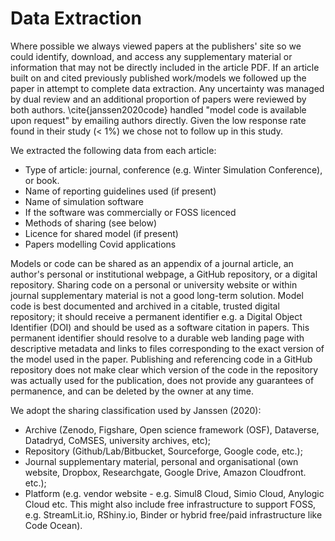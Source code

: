 # Data Extraction

Where possible we always viewed papers at the publishers' site so we could identify, download, and access any supplementary material or information that may not be directly included in the article PDF. If an article built on and cited previously published work/models we followed up the paper in attempt to complete data extraction. Any uncertainty was managed by dual review and an additional proportion of papers were reviewed by both authors. \cite{janssen2020code} handled "model code is available upon request" by emailing authors directly. Given the low response rate found in their study ($<$ 1\%) we chose not to follow up in this study.

We extracted the following data from each article:  

* Type of article: journal, conference (e.g. Winter Simulation Conference), or book.  
* Name of reporting guidelines used (if present)  
* Name of simulation software  
* If the software was commercially or FOSS licenced
* Methods of sharing (see below)
* Licence for shared model (if present) 
* Papers modelling Covid applications

Models or code can be shared as an appendix of a journal article, an author's personal or institutional webpage, a GitHub repository, or a digital repository. Sharing code on a personal or university website or within journal supplementary material is not a good long-term solution. Model code is best documented and archived in a citable, trusted digital repository; it should receive a permanent identifier e.g. a Digital Object Identifier (DOI) and should be used as a software citation in papers. This permanent identifier should resolve to a durable web landing page with descriptive metadata and links to files corresponding to the exact version of the model used in the paper. Publishing and referencing code in a GitHub repository does not make clear which version of the code in the repository was actually used for the publication, does not provide any guarantees of permanence, and can be deleted by the owner at any time. 

We adopt the sharing classification used by Janssen (2020): 

* Archive (Zenodo, Figshare, Open science framework (OSF), Dataverse, Datadryd, CoMSES, university archives, etc); 
* Repository (Github/Lab/Bitbucket, Sourceforge, Google code, etc.); 
* Journal supplementary material, personal and organisational (own website, Dropbox, Researchgate, Google Drive, Amazon Cloudfront. etc.); 
* Platform (e.g. vendor website - e.g. Simul8 Cloud, Simio Cloud, Anylogic Cloud etc. This might also include free infrastructure to support FOSS, e.g. StreamLit.io, RShiny.io, Binder or hybrid free/paid infrastructure like Code Ocean).
  